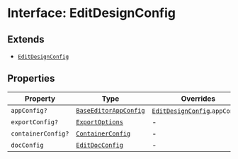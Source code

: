 # Interface: EditDesignConfig

## Extends

- [`EditDesignConfig`](../../../../editor/DesignConfig.types/interfaces/edit-design-config/index.md)

## Properties

| Property | Type | Overrides | Inherited from |
| ------ | ------ | ------ | ------ |
| `appConfig?` | [`BaseEditorAppConfig`](../../../../editor/AppConfig.types/interfaces/Baseeditor-app-config.md) | [`EditDesignConfig`](../../../../editor/DesignConfig.types/interfaces/edit-design-config/index.md).`appConfig` | - |
| `exportConfig?` | [`ExportOptions`](../../../../ExportConfig.types/type-aliases/export-options.md) | - | [`EditDesignConfig`](../../../../editor/DesignConfig.types/interfaces/edit-design-config/index.md).`exportConfig` |
| `containerConfig?` | [`ContainerConfig`](../../../../ContainerConfig.types/type-aliases/container-config.md) | - | [`EditDesignConfig`](../../../../editor/DesignConfig.types/interfaces/edit-design-config/index.md).`containerConfig` |
| `docConfig` | [`EditDocConfig`](../../../../editor/DocConfig.types/interfaces/edit-doc-config.md) | - | [`EditDesignConfig`](../../../../editor/DesignConfig.types/interfaces/edit-design-config/index.md).`docConfig` |
